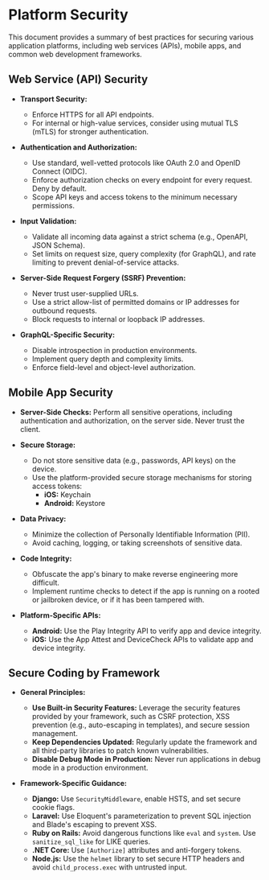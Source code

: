 # Platform Security

This document provides a summary of best practices for securing various application platforms, including web services (APIs), mobile apps, and common web development frameworks.

## Web Service (API) Security

- **Transport Security:**
  - Enforce HTTPS for all API endpoints.
  - For internal or high-value services, consider using mutual TLS (mTLS) for stronger authentication.

- **Authentication and Authorization:**
  - Use standard, well-vetted protocols like OAuth 2.0 and OpenID Connect (OIDC).
  - Enforce authorization checks on every endpoint for every request. Deny by default.
  - Scope API keys and access tokens to the minimum necessary permissions.

- **Input Validation:**
  - Validate all incoming data against a strict schema (e.g., OpenAPI, JSON Schema).
  - Set limits on request size, query complexity (for GraphQL), and rate limiting to prevent denial-of-service attacks.

- **Server-Side Request Forgery (SSRF) Prevention:**
  - Never trust user-supplied URLs.
  - Use a strict allow-list of permitted domains or IP addresses for outbound requests.
  - Block requests to internal or loopback IP addresses.

- **GraphQL-Specific Security:**
  - Disable introspection in production environments.
  - Implement query depth and complexity limits.
  - Enforce field-level and object-level authorization.

## Mobile App Security

- **Server-Side Checks:** Perform all sensitive operations, including authentication and authorization, on the server side. Never trust the client.

- **Secure Storage:**
  - Do not store sensitive data (e.g., passwords, API keys) on the device.
  - Use the platform-provided secure storage mechanisms for storing access tokens:
    - **iOS:** Keychain
    - **Android:** Keystore

- **Data Privacy:**
  - Minimize the collection of Personally Identifiable Information (PII).
  - Avoid caching, logging, or taking screenshots of sensitive data.

- **Code Integrity:**
  - Obfuscate the app's binary to make reverse engineering more difficult.
  - Implement runtime checks to detect if the app is running on a rooted or jailbroken device, or if it has been tampered with.

- **Platform-Specific APIs:**
  - **Android:** Use the Play Integrity API to verify app and device integrity.
  - **iOS:** Use the App Attest and DeviceCheck APIs to validate app and device integrity.

## Secure Coding by Framework

- **General Principles:**
  - **Use Built-in Security Features:** Leverage the security features provided by your framework, such as CSRF protection, XSS prevention (e.g., auto-escaping in templates), and secure session management.
  - **Keep Dependencies Updated:** Regularly update the framework and all third-party libraries to patch known vulnerabilities.
  - **Disable Debug Mode in Production:** Never run applications in debug mode in a production environment.

- **Framework-Specific Guidance:**
  - **Django:** Use `SecurityMiddleware`, enable HSTS, and set secure cookie flags.
  - **Laravel:** Use Eloquent's parameterization to prevent SQL injection and Blade's escaping to prevent XSS.
  - **Ruby on Rails:** Avoid dangerous functions like `eval` and `system`. Use `sanitize_sql_like` for LIKE queries.
  - **.NET Core:** Use `[Authorize]` attributes and anti-forgery tokens.
  - **Node.js:** Use the `helmet` library to set secure HTTP headers and avoid `child_process.exec` with untrusted input.
